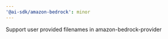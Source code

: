 ```yaml
---
'@ai-sdk/amazon-bedrock': minor
---
```


Support user provided filenames in amazon-bedrock-provider
